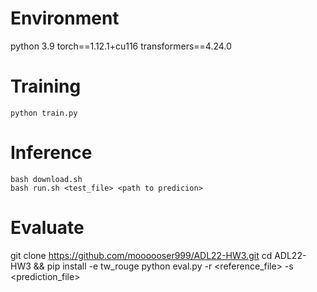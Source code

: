 # Environment
python 3.9
torch==1.12.1+cu116
transformers==4.24.0

# Training
```shell
python train.py
```

# Inference
```shell
bash download.sh
bash run.sh <test_file> <path to predicion>
```

# Evaluate
git clone https://github.com/moooooser999/ADL22-HW3.git
cd ADL22-HW3 && pip install -e tw_rouge
python eval.py -r <reference_file> -s <prediction_file>